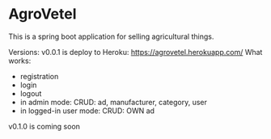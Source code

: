 # AgroVetel
This is a spring boot application for selling agricultural things.

Versions:
v0.0.1 is deploy to Heroku: https://agrovetel.herokuapp.com/
What works:
* registration
* login
* logout
* in admin mode: CRUD: ad, manufacturer, category, user
* in logged-in user mode: CRUD: OWN ad

v0.1.0 is coming soon
